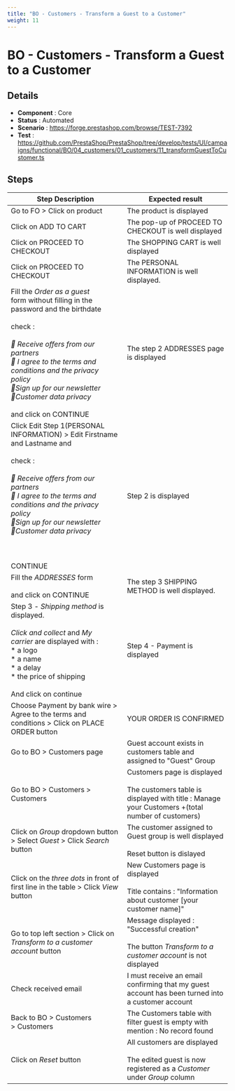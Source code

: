 ```yaml
---
title: "BO - Customers - Transform a Guest to a Customer"
weight: 11
---
```


# BO - Customers - Transform a Guest to a Customer
## Details
* **Component** : Core
* **Status** : Automated
* **Scenario** : https://forge.prestashop.com/browse/TEST-7392
* **Test** : https://github.com/PrestaShop/PrestaShop/tree/develop/tests/UI/campaigns/functional/BO/04_customers/01_customers/11_transformGuestToCustomer.ts

## Steps
| Step Description | Expected result |
| ----- | ----- |
| Go to FO > Click on product | The product is displayed |
| Click on ADD TO CART | The pop-up of PROCEED TO CHECKOUT is well displayed |
| Click on PROCEED TO CHECKOUT | The SHOPPING CART is well displayed |
| Click on PROCEED TO CHECKOUT | The PERSONAL INFORMATION is well displayed. |
| Fill the *Order as a guest* form without filling in the password and the birthdate<br><br>check :<br><br>_ Receive offers from our partners_<br>_ I agree to the terms and conditions and the privacy policy_<br>_Sign up for our newsletter_<br>_Customer data privacy_<br><br>and click on CONTINUE | The step 2 ADDRESSES page is displayed |
| Click Edit Step 1(PERSONAL INFORMATION) > Edit Firstname and Lastname and<br><br>check :<br><br>_ Receive offers from our partners_<br>_ I agree to the terms and conditions and the privacy policy_<br>_Sign up for our newsletter_<br>_Customer data privacy_<br><br> <br><br>CONTINUE | Step 2 is displayed |
| Fill the *ADDRESSES* form<br><br>and click on CONTINUE | The step 3 SHIPPING METHOD is well displayed. |
| Step 3 - *Shipping method* is displayed.<br><br>_Click and collect_ and _My carrier_ are displayed with :<br> * a logo<br> * a name<br> * a delay<br> * the price of shipping<br><br>And click on continue | Step 4 - Payment is displayed |
| Choose Payment by bank wire > Agree to the terms and conditions > Click on PLACE ORDER button | YOUR ORDER IS CONFIRMED |
| Go to BO > Customers page | Guest account exists in customers table and assigned to "Guest" Group |
| Go to BO > Customers > Customers | Customers page is displayed<br><br>The customers table is displayed with title : Manage your Customers +(total number of customers) |
| Click on *Group* dropdown button > Select *Guest* > Click *Search* button | The customer assigned to Guest group is well displayed<br><br>Reset button is dislayed |
| Click on the *three dots* in front of first line in the table > Click *View* button | New Customers page is displayed<br><br>Title contains : "Information about customer [your customer name]" |
| Go to top left section > Click on *Transform to a customer account* button | Message displayed : "Successful creation"<br><br>The button *Transform to a customer account* is not displayed |
| Check received email | I must receive an email confirming that my guest account has been turned into a customer account |
| Back to BO > Customers > Customers | The Customers table with filter guest is empty with mention : No record found |
| Click on *Reset* button | All customers are displayed<br><br>The edited guest is now registered as a *Customer* under *Group* column |
